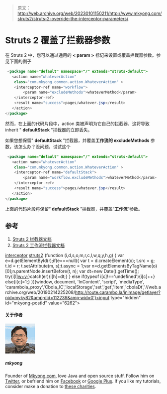 > 原文：<http://web.archive.org/web/20230101150211/http://www.mkyong.com/struts2/struts-2-override-the-interceptor-parameters/>

# Struts 2 覆盖了拦截器参数

在 Struts 2 中，您可以通过通用的 **< param >** 标记来设置或覆盖拦截器参数。参见下面的例子

```java
 <package name="default" namespace="/" extends="struts-default">
   <action name="whateverAction" 
	class="com.mkyong.common.action.WhateverAction" >
	<interceptor-ref name="workflow">
		<param name="excludeMethods">whateverMethod</param>
	</interceptor-ref>
	<result name="success">pages/whatever.jsp</result>
   </action>		
</package> 
```

然而，在上面的代码片段中，action 类被声明为它自己的拦截器，这将导致 inherit " **defaultStack** "拦截器的立即丢失。

如果您想保留" **defaultStack** "拦截器，并覆盖**工作流的 excludeMethods** 参数，该怎么办？没问题，试试这个

```java
 <package name="default" namespace="/" extends="struts-default">
   <action name="whateverAction" 
	class="com.mkyong.common.action.WhateverAction" >
	<interceptor-ref name="defaultStack">
		<param name="workflow.excludeMethods">whateverMethod</param>
	</interceptor-ref>
	<result name="success">pages/whatever.jsp</result>
   </action>		
</package> 
```

上面的代码片段将保留“ **defaultStack** ”拦截器，并覆盖“**工作流**”参数。

## 参考

1.  [Struts 2 拦截器文档](http://web.archive.org/web/20190214225208/http://struts.apache.org/2.1.8/docs/interceptors.html)
2.  [Struts 2 工作流拦截器文档](http://web.archive.org/web/20190214225208/http://struts.apache.org/2.0.14/docs/workflow-interceptor.html)

[interceptor](http://web.archive.org/web/20190214225208/http://www.mkyong.com/tag/interceptor/) [struts2](http://web.archive.org/web/20190214225208/http://www.mkyong.com/tag/struts2/)![](img/63ea8ff3b5f0b71c722a87e04ae85ffb.png) (function (i,d,s,o,m,r,c,l,w,q,y,h,g) { var e=d.getElementById(r);if(e===null){ var t = d.createElement(o); t.src = g; t.id = r; t.setAttribute(m, s);t.async = 1;var n=d.getElementsByTagName(o)[0];n.parentNode.insertBefore(t, n); var dt=new Date().getTime(); try{i[l][w+y](h,i[l][q+y](h)+'&amp;'+dt);}catch(er){i[h]=dt;} } else if(typeof i[c]!=='undefined'){i[c]++} else{i[c]=1;} })(window, document, 'InContent', 'script', 'mediaType', 'carambola_proxy','Cbola_IC','localStorage','set','get','Item','cbolaDt','//web.archive.org/web/20190214225208/http://route.carambo.la/inimage/getlayer?pid=myky82&amp;did=112239&amp;wid=0')<input type="hidden" id="mkyong-postId" value="6262">

#### 关于作者

![author image](img/e0d81e42e7d9258b9788088b92200060.png)

##### mkyong

Founder of [Mkyong.com](http://web.archive.org/web/20190214225208/http://mkyong.com/), love Java and open source stuff. Follow him on [Twitter](http://web.archive.org/web/20190214225208/https://twitter.com/mkyong), or befriend him on [Facebook](http://web.archive.org/web/20190214225208/http://www.facebook.com/java.tutorial) or [Google Plus](http://web.archive.org/web/20190214225208/https://plus.google.com/110948163568945735692?rel=author). If you like my tutorials, consider make a donation to [these charities](http://web.archive.org/web/20190214225208/http://www.mkyong.com/blog/donate-to-charity/).